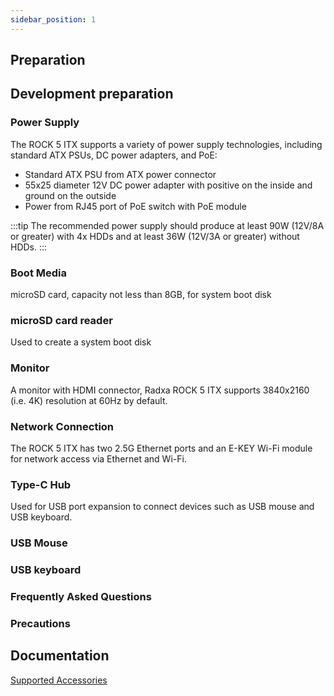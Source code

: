 ```yaml
---
sidebar_position: 1
---
```


## Preparation

## Development preparation

### Power Supply

The ROCK 5 ITX supports a variety of power supply technologies, including standard ATX PSUs, DC power adapters, and PoE:

- Standard ATX PSU from ATX power connector
- 55x25 diameter 12V DC power adapter with positive on the inside and ground on the outside
- Power from RJ45 port of PoE switch with PoE module

:::tip
The recommended power supply should produce at least 90W (12V/8A or greater) with 4x HDDs and at least 36W (12V/3A or greater) without HDDs.
:::

### Boot Media

microSD card, capacity not less than 8GB, for system boot disk

### microSD card reader

Used to create a system boot disk

### Monitor

A monitor with HDMI connector, Radxa ROCK 5 ITX supports 3840x2160 (i.e. 4K) resolution at 60Hz by default.

### Network Connection

The ROCK 5 ITX has two 2.5G Ethernet ports and an E-KEY Wi-Fi module for network access via Ethernet and Wi-Fi.

### Type-C Hub

Used for USB port expansion to connect devices such as USB mouse and USB keyboard.

### USB Mouse

### USB keyboard

### Frequently Asked Questions

### Precautions

## Documentation

[Supported Accessories](../accessories)
